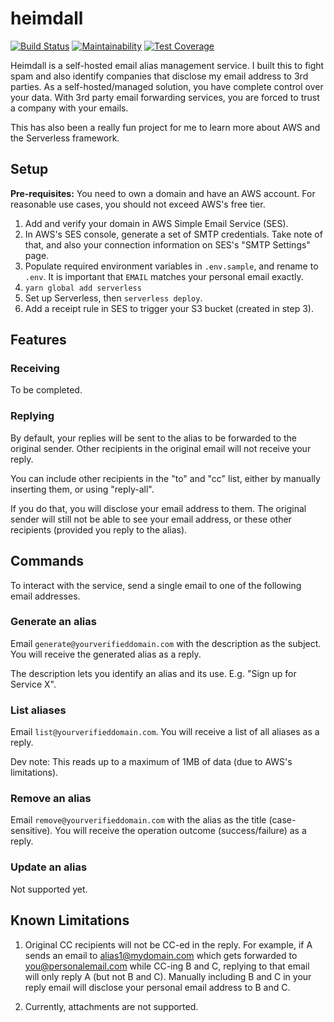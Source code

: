 # heimdall

[![Build Status](https://travis-ci.com/fterh/heimdall.svg?branch=master)](https://travis-ci.com/fterh/heimdall)
[![Maintainability](https://api.codeclimate.com/v1/badges/8400b327ea3d328c9f5e/maintainability)](https://codeclimate.com/github/fterh/heimdall/maintainability)
[![Test Coverage](https://api.codeclimate.com/v1/badges/8400b327ea3d328c9f5e/test_coverage)](https://codeclimate.com/github/fterh/heimdall/test_coverage)

Heimdall is a self-hosted email alias management service.
I built this to fight spam and also identify companies that disclose my email address to 3rd parties.
As a self-hosted/managed solution, you have complete control over your data.
With 3rd party email forwarding services, you are forced to trust a company with your emails.

This has also been a really fun project for me to learn more about AWS and the Serverless framework.

## Setup

**Pre-requisites:** You need to own a domain and have an AWS account. For reasonable use cases, you should not exceed AWS's free tier.

1. Add and verify your domain in AWS Simple Email Service (SES).
2. In AWS's SES console, generate a set of SMTP credentials.
   Take note of that, and also your connection information on SES's "SMTP Settings" page.
3. Populate required environment variables in `.env.sample`, and rename to `.env`.
   It is important that `EMAIL` matches your personal email exactly.
4. `yarn global add serverless`
5. Set up Serverless, then `serverless deploy`.
6. Add a receipt rule in SES to trigger your S3 bucket (created in step 3).

## Features

### Receiving

To be completed.

### Replying

By default, your replies will be sent to the alias to be forwarded to the original sender.
Other recipients in the original email will not receive your reply.

You can include other recipients in the "to" and "cc" list,
either by manually inserting them, or using "reply-all".

If you do that, you will disclose your email address to them.
The original sender will still not be able to see your email address,
or these other recipients (provided you reply to the alias).

## Commands

To interact with the service, send a single email to one of the following email addresses.

### Generate an alias

Email `generate@yourverifieddomain.com` with the description as the subject. You will receive the generated alias as a reply.

The description lets you identify an alias and its use. E.g. "Sign up for Service X".

### List aliases

Email `list@yourverifieddomain.com`. You will receive a list of all aliases as a reply.

Dev note: This reads up to a maximum of 1MB of data (due to AWS's limitations).

### Remove an alias

Email `remove@yourverifieddomain.com` with the alias as the title (case-sensitive). You will receive the operation outcome (success/failure) as a reply.

### Update an alias

Not supported yet.

## Known Limitations

1. Original CC recipients will not be CC-ed in the reply.
   For example, if A sends an email to alias1@mydomain.com which gets forwarded to you@personalemail.com while CC-ing
   B and C, replying to that email will only reply A (but not B and C).
   Manually including B and C in your reply email will disclose your personal email address to B and C.

2. Currently, attachments are not supported.
